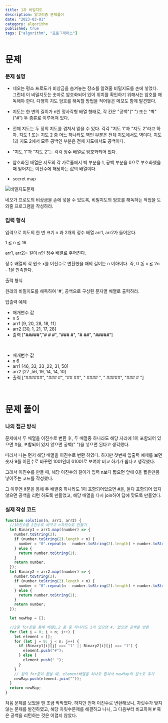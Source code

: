 ```yaml
---
title: 1차 비밀지도
description: 알고리즘 문제풀이
date: "2023-03-01"
category: algorithm
published: true
tags: ["algorithm", "프로그래머스"]
---
```


# 문제

### 문제 설명

- 네오는 평소 프로도가 비상금을 숨겨놓는 장소를 알려줄 비밀지도를 손에 넣었다. 그런데 이 비밀지도는 숫자로 암호화되어 있어 위치를 확인하기 위해서는 암호를 해독해야 한다. 다행히 지도 암호를 해독할 방법을 적어놓은 메모도 함께 발견했다.

- 지도는 한 변의 길이가 n인 정사각형 배열 형태로, 각 칸은 "공백"(" ") 또는 "벽"("#") 두 종류로 이루어져 있다.
- 전체 지도는 두 장의 지도를 겹쳐서 얻을 수 있다. 각각 "지도 1"과 "지도 2"라고 하자. 지도 1 또는 지도 2 중 어느 하나라도 벽인 부분은 전체 지도에서도 벽이다. 지도 1과 지도 2에서 모두 공백인 부분은 전체 지도에서도 공백이다.
- "지도 1"과 "지도 2"는 각각 정수 배열로 암호화되어 있다.
- 암호화된 배열은 지도의 각 가로줄에서 벽 부분을 1, 공백 부분을 0으로 부호화했을 때 얻어지는 이진수에 해당하는 값의 배열이다.
- secret map

![비밀지도문제](http://t1.kakaocdn.net/welcome2018/secret8.png)

네오가 프로도의 비상금을 손에 넣을 수 있도록, 비밀지도의 암호를 해독하는 작업을 도와줄 프로그램을 작성하라.

### 입력 형식

입력으로 지도의 한 변 크기 n 과 2개의 정수 배열 arr1, arr2가 들어온다. </br>

1 ≦ n ≦ 16</br>

arr1, arr2는 길이 n인 정수 배열로 주어진다.</br>

정수 배열의 각 원소 x를 이진수로 변환했을 때의 길이는 n 이하이다. 즉, 0 ≦ x ≦ 2n - 1을 만족한다.</br>

출력 형식</br>

원래의 비밀지도를 해독하여 '#', 공백으로 구성된 문자열 배열로 출력하라.</br>

입출력 예제

- 매개변수 값
- n 5
- arr1 [9, 20, 28, 18, 11]
- arr2 [30, 1, 21, 17, 28]
- 출력 ["#####","# # #", "### #", "# ##", "#####"]

 </br>

- 매개변수 값
- n 6
- arr1 [46, 33, 33 ,22, 31, 50]
- arr2 [27 ,56, 19, 14, 14, 10]
- 출력 ["######", "### #", "## ##", " #### ", " #####", "### # "]

</br>

# 문제 풀이

### 나의 접근 방식

문제에서 두 배열을 이진수로 변환 후, 두 배열중 하나라도 해당 자리에 1이 포함되어 있으면 #을, 포함되어 있지 않으면 공백(" ")을 넣으면 된다고 생각했다.</br>

따라서 나는 먼저 해당 배열을 이진수로 변환 하였다. 하지만 첫번째 입출력 예제를 보면 숫자 9를 이진수로 바꾸면 1001인데 01001로 보여야 비교 하기가 쉽다고 생각했다. </br>

그래서 이진수를 만들 때, 해당 이진수의 길이가 입력 n보다 짧으면 앞에 0을 짧은만큼 넣어주는 코드를 작성했다. </br>

그 이후엔 if문을 통해 두 배열중 하나라도 1이 포함되어있으면 #을, 둘다 포함되어 있지 않으면 공백을 리턴 하도록 만들었고, 해당 배열을 다시 join하여 답에 맞도록 만들었다.

### 실제 작성 코드

```javascript
function solution(n, arr1, arr2) {
  //10진수를 2진수로 바꾸고 n자릿수로 만들기
  let Binary1 = arr1.map((number) => {
    number.toString(2);
    if (number.toString(2).length < n) {
      number = "0".repeat(n - number.toString(2).length) + number.toString(2);
    } else {
      return number.toString(2);
    }
    return number;
  });
  let Binary2 = arr2.map((number) => {
    number.toString(2);
    if (number.toString(2).length < n) {
      number = "0".repeat(n - number.toString(2).length) + number.toString(2);
    } else {
      return number.toString(2);
    }
    return number;
  });

  let newMap = [];

  //2중 for문을 통해 배열1,2 둘 중 하나라도 1이 있으면 #, 없으면 공백을 반환
  for (let i = 0; i < n; i++) {
    let element = [];
    for (let j = 0; j < n; j++) {
      if (Binary1[i][j] === "1" || Binary2[i][j] === "1") {
        element.push("#");
      } else {
        element.push(" ");
      }
    }
    // 겉의 for문이 끝날 때, element배열을 하나로 합쳐서 newMap의 원소로 추가
    newMap.push(element.join(""));
  }
  return newMap;
}
```

처음 문제를 보았을 땐 조금 막막했다. 하지만 먼저 이진수로 변환해보니, 자릿수가 맞지 않는 문제를 발견하였고, 해당 자릿수문제를 해결하고 나니, 그 다음부터 비교하여 # 혹은 공백을 리턴하는 것은 어렵지 않았다.
